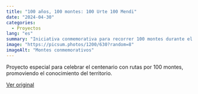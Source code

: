 ```yaml
---
title: "100 años, 100 montes: 100 Urte 100 Mendi"
date: "2024-04-30"
categories:
  - Proyectos
lang: "es"
summary: "Iniciativa conmemorativa para recorrer 100 montes durante el año del centenario."
image: "https://picsum.photos/1200/630?random=8"
imageAlt: "Montes conmemorativos"
---
```


Proyecto especial para celebrar el centenario con rutas por 100 montes, promoviendo el conocimiento del territorio.

[Ver original]({{original_url}})
